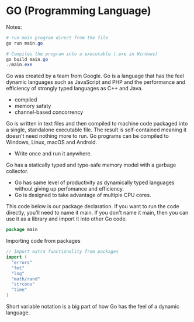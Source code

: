 # GO (Programming Language)

Notes:

```PowerShell
# run main program direct from the file
go run main.go

# Compiles the program into a executable (.exe in Windows)
go build main.go
./main.exe
```

Go was created by a team from Google. Go is a language that has the feel dynamic languages such as JavaScript and PHP and the performance and efficiency of strongly typed languages as C++ and Java.

- compiled
- memory safaty
- channel-based concorrency

Go is written in text files and then compiled to machine code packaged into a single, standalone executable file. The result is self-contained meaning it doesn't need nothing more to run. Go programs can be compiled to Windows, Linux, macOS and Android.
- Write once and run it anywhere.

Go has a statically typed and type-safe memory model with a garbage collector.
- Go has same level of productivity as dynamically typed languages without giving up perfomance and efficiency.
- Go is designed to take advantage of multiple CPU cores.

This code below is our package declaration. If you want to run the code directly, you'll need to name it main. If you don't name it main, then you can use it as a library and import it into other Go code.

```Go
package main
```

Importing code from packages
```Go
// Import extra functionality from packages
import (
  "errors"
  "fmt"
  "log"
  "math/rand"
  "strconv"
  "time"
)
```

Short variable notation is a big part of how Go has the feel of a dynamic language.